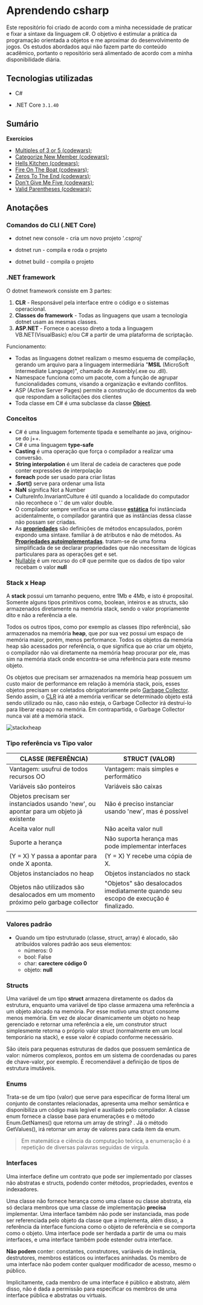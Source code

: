 # Aprendendo csharp

Este repositório foi criado de acordo com a minha necessidade de praticar e fixar a sintaxe da linguagem c#. O objetivo é estimular a prática da programação orientada a objetos e me aproximar do desenvolvimento de jogos. Os estudos abordados aqui não fazem parte do conteúdo acadêmico, portanto o repositório será alimentado de acordo com  a minha disponibilidade diária. 


## Tecnologias utilizadas
* C#

* .NET Core  `3.1.40`

  

## Sumário
**Exercícios**

* [Multiples of 3 or 5 (codewars)](https://github.com/causticroot/learning-csharp/blob/master/CodeWars/Multiples/Program.cs); 
* [Categorize New Member (codewars)](https://github.com/causticroot/learning-csharp/blob/master/CodeWars/CategorizeNewMember/Program.cs); 
* [Hells Kitchen (codewars)](https://github.com/causticroot/learning-csharp/blob/master/CodeWars/HellsKitchen/Program.cs); 
* [Fire On The Boat (codewars)](https://github.com/causticroot/learning-csharp/blob/master/CodeWars/FireOnTheBoat/Program.cs); 
* [Zeros To The End (codewars)](https://github.com/causticroot/learning-csharp/blob/master/CodeWars/ZerosToTheEnd/Program.cs); 
* [Don't Give Me Five (codewars)](https://github.com/causticroot/learning-csharp/blob/master/CodeWars/DontGiveMeFive/Program.cs); 
* [Valid Parentheses (codewars);](https://github.com/causticroot/learning-csharp/blob/master/CodeWars/ValidParentheses/Program.cs)



## Anotações

### Comandos do CLI (.NET Core)
* dotnet new console - cria um novo projeto '.csproj'

* dotnet run - compila e roda o projeto

* dotnet build - compila o projeto

  


### .NET framework
O dotnet framework consiste em 3 partes:

1. **CLR** - Responsável pela interface entre o código e o sistemas operacional.
2. **Classes do framework** - Todas as linguagens que usam a tecnologia dotnet usam as mesmas classes.
3. **ASP.NET** - Fornece o acesso direto a toda a linguagem VB.NET(VisualBasic) e/ou C# a partir de uma plataforma de scriptação.

Funcionamento:

* Todas as linguagens dotnet realizam o mesmo esquema de compilação, gerando um arquivo para a linguagem intermediária "**MSIL** (MicroSoft Intermediate Language)", chamado de Assenbly(.exe ou .dll).
* Namespace funciona como um pacote, com a função de agrupar funcionalidades comuns, visando a organização e evitando conflitos.
* ASP (Active Server Pages) permite  a construção de documentos da web que respondam a solicitações dos clientes
* Toda classe em C# é uma subclasse da classe **[Object](https://docs.microsoft.com/pt-br/dotnet/api/system.object?view=net-5.0)**.



### Conceitos

* C# é uma linguagem fortemente tipada e semelhante ao java, originou-se do j++.
* C# é uma linguagem **type-safe**
* **Casting** é uma operação que força o compilador a realizar uma conversão.
* **String interpolation** é um literal de cadeia de caracteres que pode conter expressões de interpolação
* **foreach** pode ser usado para criar listas
* **.Sort()** serve para ordenar uma lista
* **NaN** significa Not a Number
* CultureInfo.InvariantCulture é útil quando a localidade do computador não reconhece o '.' de um valor double.
* O compilador sempre verifica se uma classe **[estática](https://docs.microsoft.com/pt-br/dotnet/csharp/programming-guide/classes-and-structs/static-classes-and-static-class-members)** foi instânciada acidentalmente, o compilador garantirá que as instâncias dessa classe não possam ser criadas.
* As **[propriedades](https://docs.microsoft.com/pt-br/dotnet/csharp/properties)** são definições de métodos encapsulados, porém expondo uma sintaxe.
familiar à de atributos e não de métodos. As **[Propriedades autoimplementadas](https://docs.microsoft.com/pt-br/dotnet/csharp/programming-guide/classes-and-structs/auto-implemented-properties)**.
tratam-se de uma forma simplificada de se declarar propriedades que não necessitam
de lógicas particulares para as operações get e set.
* [Nullable](https://docs.microsoft.com/pt-br/dotnet/csharp/language-reference/builtin-types/nullable-value-types) é um recurso do c# que permite que  os dados de tipo valor recebam o valor **null**



### Stack x Heap

A **stack** possui um tamanho pequeno, entre 1Mb e 4Mb,  e isto é proposital. Somente alguns tipos primitivos  como, boolean, inteiros e as structs, são armazenados diretamente na memória stack, sendo o valor propriamente dito e não a referência a ele.

Todos os outros tipos, como por exemplo as classes (tipo referência), são armazenados na memória **heap**, que por sua vez possui um espaço de memória maior, porém, menos performance. Todos os objetos da memória heap são acessados por  referência, o que significa que  ao criar um objeto, o compilador não vai diretamente na memória heap procurar por ele,  mas sim na memória stack onde encontra-se uma referência para este mesmo objeto.

Os objetos que precisam ser armazenados na memória heap possuem um custo maior de performance em relação à memória stack, pois, esses objetos precisam ser coletados obrigatoriamente pelo [Garbage Collector](https://docs.microsoft.com/pt-br/dotnet/standard/garbage-collection/). Sendo assim, o [CLR]() irá até a memória verificar se determinado objeto está sendo utilizado ou não, caso não esteja, o Garbage Collector irá destruí-lo para liberar espaço na memória. Em contrapartida, o Garbage Collector nunca vai até a memória stack. 



![stackxheap](https://1.bp.blogspot.com/-gKWUcwIKWWU/VvPtKUAIFjI/AAAAAAAAFRc/WLCqWfSxlZ4ioocmBuFS3KaRhzs0I13OA/w1200-h630-p-k-no-nu/Difference%2Bbetween%2Bstack%2Band%2Bheap%2Bmemory%2Bin%2BJava.gif)



### Tipo referência vs Tipo valor



**CLASSE (REFERÊNCIA)**   | **STRUCT (VALOR)**
------------------------- | --------------
Vantagem: usufrui de todos recursos OO | Vantagem: mais simples e performático
Variáveis são ponteiros | Variáveis são caixas
Objetos precisam ser instanciados usando 'new', ou apontar para um objeto já existente | Não é preciso instanciar usando 'new', mas é possível
Aceita valor null  | Não aceita valor null
Suporte a herança  | Não suporta herança mas pode implementar interfaces
(Y = X) Y passa a apontar para onde X aponta.  | (Y = X) Y recebe uma cópia de X.
Objetos instanciados no heap  | Objetos instanciados no stack
Objetos não utilizados são desalocados em um momento próximo pelo garbage collector  | "Objetos" são desalocados imediatamente quando seu escopo de execução é finalizado.



### Valores padrão

* Quando um tipo estruturado (classe, struct, array) é alocado, são atribuídos valores padrão aos seus elementos:
    * números: 0
    * bool: False
    * char: **carectere código 0**
    * objeto: **null**



### Structs

Uma variável de um tipo **struct** armazena diretamente os dados da estrutura, enquanto uma variável de tipo classe armazena uma referência a um objeto alocado na memória. Por esse motivo uma struct consome menos memória. Em vez de alocar dinamicamente um objeto no heap gerenciado e retornar uma referência a ele, um construtor  struct simplesmente retorna o próprio valor struct (normalmente em um local temporário na stack), e esse valor é copiado conforme necessário.

São úteis para pequenas estruturas de dados que possuem semântica de valor:  números complexos, pontos em um sistema  de coordenadas ou pares de chave-valor, por exemplo. É recomendável a definição de tipos de estrutura imutáveis.



### Enums

Trata-se de um tipo (valor) que serve para especificar de forma literal um conjunto de constantes relacionadas, apresenta uma melhor semântica e disponibiliza um código mais legível e auxiliado pelo compilador. A classe enum fornece a classe base para enumerações e o método Enum.GetNames() que retorna um array de string? . Já o método  GetValues(), irá retornar um array de valores para cada item da enum.

> Em matemática e ciência da computação teórica, a enumeração é a repetição de diversas palavras seguidas de virgula.



### Interfaces

Uma interface define um contrato que pode ser implementado por classes não abstratas e structs, podendo conter métodos, propriedades, eventos e indexadores.

Uma classe não fornece herança como uma classe ou classe abstrata, ela só declara membros que uma classe de implementação  **precisa** implementar. Uma interface também não pode ser instanciada, mas pode ser referenciada pelo objeto da classe que a implementa, além disso, a referência da interface funciona como o objeto de referência  e se comporta como o objeto.  Uma interface pode ser herdada a partir de uma ou mais interfaces,  e uma interface também pode estender outra interface.

**Não podem** conter: constantes, construtores, variáveis de instância, destrutores, membros estáticos ou interfaces aninhadas. Os membro de uma interface não podem conter qualquer modificador de acesso, mesmo o público.

Implicitamente, cada membro de uma interface é público e abstrato, além disso, não é dada a permissão para especificar os membros de uma interface pública e abstratas  ou virtuais.


